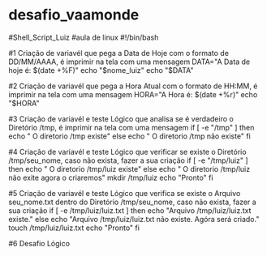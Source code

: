 # desafio_vaamonde
#Shell_Script_Luiz
#aula de linux
#!/bin/bash

#1 Criação de variavél que pega a Data de Hoje com o formato de DD/MM/AAAA, é imprimir na tela com uma mensagem
DATA="A Data de hoje é: $(date +%F)"
echo "$nome_luiz"
echo "$DATA"

#2 Criação de variavél que pega a Hora Atual com o formato de HH:MM, é imprimir na tela com uma mensagem
HORA="A Hora é: $(date +%r)"
echo "$HORA"

#3 Criação de variavél e teste Lógico que analisa se é verdadeiro o Diretório /tmp, é imprimir na tela com uma mensagem
if [ -e "/tmp" ]
then
echo " O diretorio /tmp existe"
else
echo " O diretorio /tmp não existe"
fi

#4 Criação de variavél e teste Lógico que verificar se existe o Diretório /tmp/seu_nome, caso não exista, fazer a sua criação
if [ -e "/tmp/luiz" ]
then
echo " O diretorio /tmp/luiz existe"
else
echo " O diretorio /tmp/luiz não exite agora o criaremos"
mkdir /tmp/luiz
echo "Pronto"
fi

#5  Criação de variavél e teste Lógico que verifica se existe o Arquivo seu_nome.txt dentro do Diretório /tmp/seu_nome, caso não exista, fazer a sua criação
if [ -e /tmp/luiz/luiz.txt ]
then 
echo "Arquivo /tmp/luiz/luiz.txt existe."
else 
echo "Arquivo /tmp/luiz/luiz.txt não existe. Agóra será criado."
touch /tmp/luiz/luiz.txt
echo "Pronto"
fi

#6 Desafio Lógico
